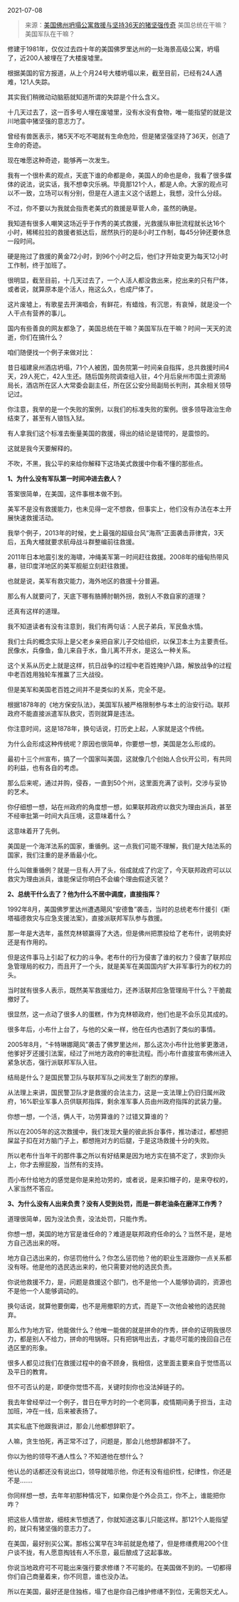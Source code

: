 2021-07-08

> 来源：[美国佛州坍塌公寓救援与坚持36天的猪坚强传奇](http://mp.weixin.qq.com/s?__biz=MzU0MjYwNDU2Mw==&mid=2247499816&idx=2&sn=cb28e380afc0d03347444025e1bc3519&chksm=fb1aac54cc6d2542e8d0d6da448142ee17da66154f4b4a07305503f9c049ad9330985f54c0fc&scene=27#wechat_redirect)
> 美国总统在干嘛？美国军队在干嘛？

修建于1981年，仅仅过去四十年的美国佛罗里达州的一处海景高级公寓，坍塌了，近200人被埋在了大楼废墟里。

  

根据美国的官方报道，从上个月24号大楼坍塌以来，截至目前，已经有24人遇难，121人失踪。  

  

其实我们稍微动动脑筋就知道所谓的失踪是个什么含义。  

  

十几天过去了，这一百多号人埋在废墟里，没有水没有食物，唯一能指望的就是汶川地震中猪坚强的意志力了。  

  

曾经有兽医表示，猪5天不吃不喝就有生命危险，但是猪坚强坚持了36天，创造了生命的奇迹。  

  

现在唯愿这种奇迹，能够再一次发生。  

  

我有一个很朴素的观点，天底下谁的命都是命，美国人的命也是命，我看了很多媒体的说法，说实话，我不想幸灾乐祸。毕竟那121个人，都是人命。大家的观点可以不一致，立场可以有分别，但是在人道主义这个话题上，我想，没什么分歧。

  

不过，你不要以为我就会指责老美式的救援是草菅人命，虽然的确是。  

  

我知道有很多人嘲笑这场近乎于作秀的美式救援，光救援队审批流程就长达16个小时，稀稀拉拉的救援者抵达后，居然执行的是8小时工作制，每45分钟还要休息一段时间。

  

硬是拖过了救援的黄金72小时，到96个小时之后，他们才开始变更为每天12小时工作制，终于加班了。  

  

很明显，截至目前，十几天过去了，一个人活人都没救出来，挖出来的只有尸体，或者说，就算原本是个活人，拖这么久，也成尸体了。  

  

这片废墟上，有歌星去开演唱会，有鲜花，有蜡烛，有沉思，有哀悼，就是没一个人干点有营养的事儿。

  

国内有些善良的网友都急了，美国总统在干嘛？美国军队在干嘛？时间一天天的流逝，你们在搞什么？  

  

咱们随便找一个例子来做对比：  

  

昔日福建泉州酒店坍塌，71个人被困，国务院第一时间亲自指挥，总共救援时间4天，29人死亡，42人生还。随后国务院调查组入驻，4个月后泉州市国土资源局局长，酒店所在区人大常委会副主任，所在区公安分局副局长判刑，其余相关领导记过。  

  

你注意，我举的是一个失败的案例，以我们的标准失败的案例。很多领导政治生命结束了，甚至有人锒铛入狱。

  

有人拿我们这个标准去衡量美国的救援，得出的结论是错愕的，是震惊的。

  

这就是我今天要解释的。  

  

不吹，不黑，我公平的来给你解释下这场美式救援中你看不懂的那些点。  

  

 **1、为什么没有军队第一时间冲进去救人？**

  

答案很简单，在美国，这件事根本做不到。  

  

美军不是没有救援能力，也未见得一定不想救，但事实上，他们没有办法在本土开展快速救援活动。  

  

我举个例子，2013年的时候，史上最强的超级台风“海燕”正面袭击菲律宾，3天后，五角大楼就要求航母战斗群整编前往救援。

  

2011年日本地震引发的海啸，冲绳美军第一时间赶往救援。2008年的缅甸热带风暴，驻印度洋地区的美军舰艇立刻赶往救援。

  

也就是说，美军有救灾能力，海外地区的救援十分普遍。  

  

那么有人就要问了，天底下哪有胳膊肘朝外拐，救别人不救自家的道理？

  

还真有这样的道理。  

  

我不知道读者有没有注意到，我们有两句话：人民子弟兵，军民鱼水情。

  

我们士兵的概念实际上是父老乡亲把自家儿子交给组织，以保卫本土为主要责任。民像水，兵像鱼，鱼儿来自于水，鱼儿离不开水，是这么一种关系。  

  

这个关系从历史上就是这样，抗日战争的过程中老百姓掩护八路，解放战争的过程中老百姓用独轮车推赢了三大战役。  

  

但是美军和美国老百姓之间并不是类似的关系，完全不是。  

  

根据1878年的《地方保安队法》，美国军队被严格限制参与本土的治安行动。联邦政府不能直接派遣军队救灾，否则就算是违法。

  

你注意时间，这是1878年，换句话说，打历史上起，人家就是这个传统。  

  

为什么会形成这种传统呢？原因也很简单，你要想一想，美国是怎么形成的。

  

最初十三个州宣布，搞了一个国家叫美国，这就像几个创始人合伙开公司，有共同的利益，也有各自的考虑。

  

那么后来呢，通过并购，侵吞，一直到50个州，这里面充满了谈判，交涉与妥协的艺术。  

  

你仔细想一想，站在州政府的角度想一想，如果联邦政府以救灾为理由派兵，甚至不经审批第一时间大兵压境，这意味着什么？  

  

这意味着开了先例。

  

美国是一个海洋法系的国家，重循例。这一点我们可能不理解，我们是大陆法系的国家，我们注重的是矛盾最小化。  

  

什么叫做重循例？就是一旦有人开了头，俗成就成了约定了，今天联邦政府可以以救灾为理由派兵，谁能保证你明白不会编个理由假途灭虢？

  

 **2、总统干什么去了？他为什么不居中调度，直接指挥？**

  

1992年8月，美国佛罗里达州遭遇飓风“安德鲁”袭击，当时的总统老布什援引《斯塔福德救灾与应急支援法案》，直接派联邦军队参与救援。

  

那一年是大选年，虽然克林顿赢得了大选，但是佛州把票投给了老布什，说明卖好还是有作用的。  

  

但是这件事马上引起了权力的斗争。老布什的行为侵害了谁的权力？侵害了联邦应急管理局的权力，而且开了一个头，就是美军在美国国内扩大非军事行为的权力的头。  

  

当时就有很多人表示，既然美军救援给力，还养活联邦应急管理局干什么？干脆裁撤好了。  

  

很显然，这一点动了很多人的蛋糕，作为克林顿政府，他们也是不会乐见其成的。  

  

很多年后，小布什上台了，与他的父亲一样，他在任内也遇到了类似的事情。

  

2005年8月，“卡特琳娜飓风”袭击了佛罗里达州，那么这次小布什比他爹更激进，他爹好歹还援引法案，经过了州地方政府的审批流程。而小布什直接宣布佛州进入紧急状态，强行派联邦军队入驻。

  

结局是什么？是国民警卫队与联邦军队之间发生了剧烈的摩擦。  

  

从法理上来讲，国民警卫队才是救援的合法主力，这是一支法理上仍旧归属州政府，16%职业军事人员供联邦指挥，剩余准军事人员由州政府指挥的武装力量。

  

你想一想，一个活，俩人干，功劳算谁的？过错又算谁的？

  

所以在2005年的这次救援中，我们发现大量的彼此拆台事件，推功诿过，都想把屎盆子扣在对方脑门子上，都想拖对方的后腿，于是这场救援十分的失败。

  

所以老布什当年干的那件事之所以有好结果是因为地方实在搞不定了，求到你头上，你才去擦屁股，当然有的支持。  

  

而小布什给地方的感觉是你是来抢功劳的，或者说，是来扣帽子的，是来夺权的，人家当然不答应。

  

 **3、为什么没有人出来负责？没有人受到处罚，而是一群老油条在磨洋工作秀？**  

  

道理很简单，因为没法负责，没法处罚，只能作秀。  

  

你想一想，美国的地方官是谁任命的？难道是联邦政府任命的么？当然不是，是地方自己选出来的呀。

  

地方自己选出来的，你惩罚他什么？你怎么惩罚他？他的职业生涯跟你一点关系都没有呀。他是他的选民选出来的，他只需要对他的选民负责。  

  

你说他救援不力，是，问题是救援这个部门，也不是他一个人能够协调的，资源也不是他一个人能够调动的。  

  

换句话说，就算他要倒霉，也不是用撤职的方式，而是下一次他会被他的选民抛弃。  

  

那么作为地方官，他能做什么？他唯一能做的就是拼命的作秀，拼命的证明我很尽力，都是别人不给力，拼命的甩锅呀。只有把锅甩出去，才能尽可能的挽回自己在选区里的形象。  

  

很多人都见过我们在救援过程中的奋不顾身，我相信，这里面主要来自于觉悟高以及平日的教育。  

  

但不可否认的是，即便你觉悟不高，关键时刻你也没法掉链子的。

  

我去年曾经举过一个例子，昔日在甲方时的一个老同事，疫情期间勇于担当，主动加班，冲在一线，后来被表扬了。  

  

其实私底下他跟我讲过，那会儿他都想辞职了。  

  

人嘛，贪生怕死，再正常不过了，问题是，那会儿他想辞都辞不了。

  

你以为他的领导不通人性么？不知道他在想什么？

  

他认怂的话都还没有说出口，领导就暗示他，你还有没有组织性，纪律性，你还是不是.......  

  

你同样想一想，去年年初那种情况下，如果你是个外企员工，你不上，谁能把你咋？  

  

把这些人情世故，细枝末节想透了，你就知道这事儿只能这样。那121个人能指望的，就只有猪坚强的意志力了。

  

在美国，最好别买公寓。那栋公寓早在3年前就是危楼了，但是修缮费用200个住户谈不拢，有人愿意掏钱有人不乐意，最后酿成了这起事故。  

  

你说当地政府可不可能出来强行要求修缮？不可能的。在美国做不到的。一切都得你们自己商量着来，你不同意，谁也没办法。

  

所以在美国，最好还是住独栋，塌了也是你自己维护修缮不到位，无需怨天尤人。

